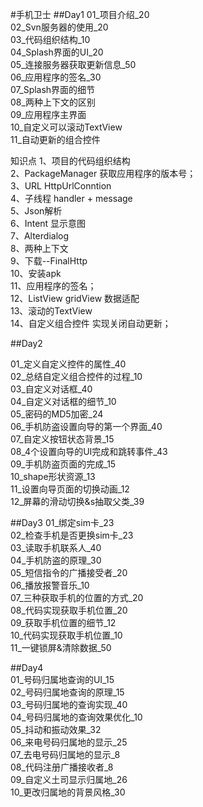 #手机卫士
##Day1
01_项目介绍_20  
02_Svn服务器的使用_20  
03_代码组织结构_10  
04_Splash界面的UI_20  
05_连接服务器获取更新信息_50  
06_应用程序的签名_30  
07_Splash界面的细节  
08_两种上下文的区别  
09_应用程序主界面   
10_自定义可以滚动TextView  
11_自动更新的组合控件  

知识点
1、项目的代码组织结构  
2、PackageManager 获取应用程序的版本号；  
3、URL HttpUrlConntion  
4、子线程 handler + message  
5、Json解析  
6、Intent  显示意图  
7、Alterdialog  
8、两种上下文  
9、下载--FinalHttp   
10、安装apk    
11、应用程序的签名；  
12、ListView gridView 数据适配  
13、滚动的TextView  
14、自定义组合控件 实现关闭自动更新；  

##Day2  

01_定义自定义控件的属性_40  
02_总结自定义组合控件的过程_10  
03_自定义对话框_40  
04_自定义对话框的细节_10  
05_密码的MD5加密_24  
06_手机防盗设置向导的第一个界面_40  
07_自定义按钮状态背景_15  
08_4个设置向导的UI完成和跳转事件_43  
09_手机防盗页面的完成_15  
10_shape形状资源_13  
11_设置向导页面的切换动画_12  
12_屏幕的滑动切换&s抽取父类_39  

##Day3
01_绑定sim卡_23  
02_检查手机是否更换sim卡_23  
03_读取手机联系人_40  
04_手机防盗的原理_30  
05_短信指令的广播接受者_20  
06_播放报警音乐_10  
07_三种获取手机的位置的方式_20  
08_代码实现获取手机位置_20  
09_获取手机位置的细节_12  
10_代码实现获取手机位置_10  
11_一键锁屏&清除数据_50  

##Day4  
01_号码归属地查询的UI_15  
02_号码归属地查询的原理_15  
03_号码归属地的查询实现_40  
04_号码归属地的查询效果优化_10  
05_抖动和振动效果_32  
06_来电号码归属地的显示_25  
07_去电号码归属地的显示_8  
08_代码注册广播接收者_8  
09_自定义土司显示归属地_26  
10_更改归属地的背景风格_30  
